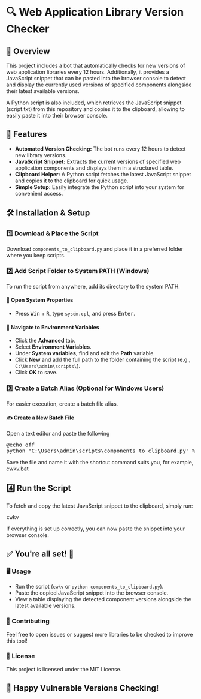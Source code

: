 <h1>🔍 Web Application Library Version Checker</h1>

<h2>📌 Overview</h2>

<p>This project includes a bot that automatically checks for new versions of web application libraries every 12 hours. Additionally, it provides a JavaScript snippet that can be pasted into the browser console to detect and display the currently used versions of specified components alongside their latest available versions.</p>

<p>A Python script is also included, which retrieves the JavaScript snippet (script.txt) from this repository and copies it to the clipboard, allowing to easily paste it into their browser console.</p>

<h2>🚀 Features</h2>

<ul>
  <li><b>Automated Version Checking:</b> The bot runs every 12 hours to detect new library versions.</li>
  <li><b>JavaScript Snippet:</b> Extracts the current versions of specified web application components and displays them in a structured table.</li>
  <li><b>Clipboard Helper:</b> A Python script fetches the latest JavaScript snippet and copies it to the clipboard for quick usage.</li>
  <li><b>Simple Setup:</b> Easily integrate the Python script into your system for convenient access.</li>
</ul>

<h2>🛠️ Installation & Setup</h2>

<h3>1️⃣ Download & Place the Script</h3>

<p>Download <code>components_to_clipboard.py</code> and place it in a preferred folder where you keep scripts.</p>

<h3>2️⃣ Add Script Folder to System PATH (Windows)</h3>

<p>To run the script from anywhere, add its directory to the system PATH.</p>

<h4>🔹 Open System Properties</h4>
<ul>
  <li>Press <kbd>Win</kbd> + <kbd>R</kbd>, type <code>sysdm.cpl</code>, and press <kbd>Enter</kbd>.</li>
</ul>

<h4>🔹 Navigate to Environment Variables</h4>
<ul>
  <li>Click the <b>Advanced</b> tab.</li>
  <li>Select <b>Environment Variables</b>.</li>
  <li>Under <b>System variables</b>, find and edit the <b>Path</b> variable.</li>
  <li>Click <b>New</b> and add the full path to the folder containing the script (e.g., <code>C:\Users\admin\scripts\</code>).</li>
  <li>Click <b>OK</b> to save.</li>
</ul>

<h3>3️⃣ Create a Batch Alias (Optional for Windows Users)</h3>

<p>For easier execution, create a batch file alias.</p>

<h4>✍️ Create a New Batch File</h4>

<p>Open a text editor and paste the following</p>

<pre>@echo off
python "C:\Users\admin\scripts\components_to_clipboard.py" %*</pre>

<p>Save the file and name it with the shortcut command suits you, for example, cwkv.bat</p>

<h2>4️⃣ Run the Script</h2>
<p>To fetch and copy the latest JavaScript snippet to the clipboard, simply run:</p>
<pre>cwkv</pre>
<p>If everything is set up correctly, you can now paste the snippet into your browser console.</p>

<h2>✅ You're all set! 🎉</h2>

<h3>🖥️ Usage</h3>
<ul>
    <li>Run the script (<code>cwkv</code> or <code>python components_to_clipboard.py</code>).</li>
    <li>Paste the copied JavaScript snippet into the browser console.</li>
    <li>View a table displaying the detected component versions alongside the latest available versions.</li>
</ul>

<h3>🤝 Contributing</h3>
<p>Feel free to open issues or suggest more libraries to be checked to improve this tool!</p>

<h3>📜 License</h3>
<p>This project is licensed under the MIT License.</p>

<h2>🚀 Happy Vulnerable Versions Checking!</h2>
